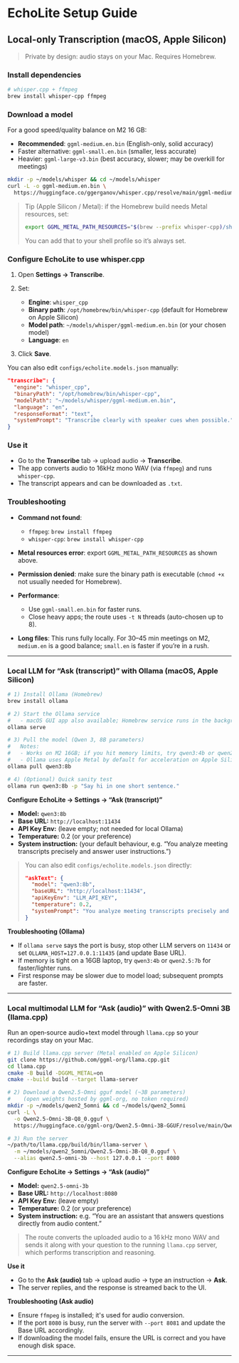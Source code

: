 # EchoLite Setup Guide

## Local-only Transcription (macOS, Apple Silicon)

> Private by design: audio stays on your Mac. Requires Homebrew.

### Install dependencies

```bash
# whisper.cpp + ffmpeg
brew install whisper-cpp ffmpeg
```

### Download a model

For a good speed/quality balance on M2 16 GB:

* **Recommended**: `ggml-medium.en.bin` (English-only, solid accuracy)
* Faster alternative: `ggml-small.en.bin` (smaller, less accurate)
* Heavier: `ggml-large-v3.bin` (best accuracy, slower; may be overkill for meetings)

```bash
mkdir -p ~/models/whisper && cd ~/models/whisper
curl -L -o ggml-medium.en.bin \
  https://huggingface.co/ggerganov/whisper.cpp/resolve/main/ggml-medium.en.bin
```

> Tip (Apple Silicon / Metal): if the Homebrew build needs Metal resources, set:
>
> ```bash
> export GGML_METAL_PATH_RESOURCES="$(brew --prefix whisper-cpp)/share/whisper-cpp"
> ```
>
> You can add that to your shell profile so it’s always set.

### Configure EchoLite to use whisper.cpp

1. Open **Settings → Transcribe**.
2. Set:

   * **Engine**: `whisper_cpp`
   * **Binary path**: `/opt/homebrew/bin/whisper-cpp` (default for Homebrew on Apple Silicon)
   * **Model path**: `~/models/whisper/ggml-medium.en.bin` (or your chosen model)
   * **Language**: `en`
3. Click **Save**.

You can also edit `configs/echolite.models.json` manually:

```json
"transcribe": {
  "engine": "whisper_cpp",
  "binaryPath": "/opt/homebrew/bin/whisper-cpp",
  "modelPath": "~/models/whisper/ggml-medium.en.bin",
  "language": "en",
  "responseFormat": "text",
  "systemPrompt": "Transcribe clearly with speaker cues when possible."
}
```

### Use it

* Go to the **Transcribe** tab → upload audio → **Transcribe**.
* The app converts audio to 16kHz mono WAV (via `ffmpeg`) and runs `whisper-cpp`.
* The transcript appears and can be downloaded as `.txt`.

### Troubleshooting

* **Command not found**:

  * `ffmpeg`: `brew install ffmpeg`
  * `whisper-cpp`: `brew install whisper-cpp`
* **Metal resources error**: export `GGML_METAL_PATH_RESOURCES` as shown above.
* **Permission denied**: make sure the binary path is executable (`chmod +x` not usually needed for Homebrew).
* **Performance**:

  * Use `ggml-small.en.bin` for faster runs.
  * Close heavy apps; the route uses `-t N` threads (auto-chosen up to 8).
* **Long files**: This runs fully locally. For 30–45 min meetings on M2, `medium.en` is a good balance; `small.en` is faster if you’re in a rush.

---

### Local LLM for “Ask (transcript)” with Ollama (macOS, Apple Silicon)

```bash
# 1) Install Ollama (Homebrew)
brew install ollama

# 2) Start the Ollama service
#   - macOS GUI app also available; Homebrew service runs in the background.
ollama serve

# 3) Pull the model (Qwen 3, 8B parameters)
#   Notes:
#   - Works on M2 16GB; if you hit memory limits, try qwen3:4b or qwen2.5:7b.
#   - Ollama uses Apple Metal by default for acceleration on Apple Silicon.
ollama pull qwen3:8b

# 4) (Optional) Quick sanity test
ollama run qwen3:8b -p "Say hi in one short sentence."
```

**Configure EchoLite → Settings → “Ask (transcript)”**

* **Model:** `qwen3:8b`
* **Base URL:** `http://localhost:11434`
* **API Key Env:** (leave empty; not needed for local Ollama)
* **Temperature:** 0.2 (or your preference)
* **System instruction:** (your default behaviour, e.g. “You analyze meeting transcripts precisely and answer user instructions.”)

> You can also edit `configs/echolite.models.json` directly:
>
> ```json
> "askText": {
>   "model": "qwen3:8b",
>   "baseURL": "http://localhost:11434",
>   "apiKeyEnv": "LLM_API_KEY",
>   "temperature": 0.2,
>   "systemPrompt": "You analyze meeting transcripts precisely and answer user instructions."
> }
> ```

**Troubleshooting (Ollama)**

* If `ollama serve` says the port is busy, stop other LLM servers on `11434` or set `OLLAMA_HOST=127.0.0.1:11435` (and update Base URL).
* If memory is tight on a 16GB laptop, try `qwen3:4b` or `qwen2.5:7b` for faster/lighter runs.
* First response may be slower due to model load; subsequent prompts are faster.

---

### Local multimodal LLM for “Ask (audio)” with Qwen2.5-Omni 3B (llama.cpp)

Run an open‑source audio+text model through `llama.cpp` so your recordings stay on your Mac.

```bash
# 1) Build llama.cpp server (Metal enabled on Apple Silicon)
git clone https://github.com/ggml-org/llama.cpp.git
cd llama.cpp
cmake -B build -DGGML_METAL=on
cmake --build build --target llama-server

# 2) Download a Qwen2.5-Omni gguf model (~3B parameters)
#    (open weights hosted by ggml-org, no token required)
mkdir -p ~/models/qwen2_5omni && cd ~/models/qwen2_5omni
curl -L \
  -o Qwen2.5-Omni-3B-Q8_0.gguf \
  https://huggingface.co/ggml-org/Qwen2.5-Omni-3B-GGUF/resolve/main/Qwen2.5-Omni-3B-Q8_0.gguf

# 3) Run the server
~/path/to/llama.cpp/build/bin/llama-server \
  -m ~/models/qwen2_5omni/Qwen2.5-Omni-3B-Q8_0.gguf \
  --alias qwen2.5-omni-3b --host 127.0.0.1 --port 8080
```

**Configure EchoLite → Settings → “Ask (audio)”**

* **Model:** `qwen2.5-omni-3b`
* **Base URL:** `http://localhost:8080`
* **API Key Env:** (leave empty)
* **Temperature:** 0.2 (or your preference)
* **System instruction:** e.g. “You are an assistant that answers questions directly from audio content.”

> The route converts the uploaded audio to a 16 kHz mono WAV and sends it along with your question to the running `llama.cpp` server, which performs transcription and reasoning.

**Use it**

* Go to the **Ask (audio)** tab → upload audio → type an instruction → **Ask**.
* The server replies, and the response is streamed back to the UI.

**Troubleshooting (Ask audio)**

* Ensure `ffmpeg` is installed; it's used for audio conversion.
* If the port `8080` is busy, run the server with `--port 8081` and update the Base URL accordingly.
* If downloading the model fails, ensure the URL is correct and you have enough disk space.
---
